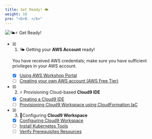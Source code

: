 ```yaml
---
title: Get Ready! 🌥
weight: 10
pre: "<b>0. </b>"
---
```



![🌤️⚡ Get Ready!](/images/prerequisites/get-ready.png)

* [x] 1. 🌤️ Getting your **AWS Account** ready! 

    You have received AWS credentials; make sure you have sufficient privileges in your AWS account.
    
  * [x] [Using AWS Workshop Portal](./aws-workshop-portal/)
  * [ ] [Creating your own AWS account (AWS Free Tier)](https://aws.amazon.com/free/?all-free-tier.sort-by=item.additionalFields.SortRank&all-free-tier.sort-order=asc)

* [x] 2. ⚡ Provisioning Cloud-based **Cloud9 IDE**
  * [x] [Creating a Cloud9 IDE](./cloud9-workspace/)
  * [ ] [Provisioning Cloud9 Workspace using CloudFormation IaC](https://devops.job4u.io/Modern-Apps/VPC-Cloud9-IDE/index.html)

* [x] 3. 🎯Configuring **Cloud9 Workspace** 
  * [x] [Configuring Cloud9 Workspace](./bootstrap)
  * [ ] [Install Kubernetes Tools](./bootstrap/k8stools)
  * [ ] [Verify Prerequisites Resources](./bootstrap/verify-prerequisites)

<!-- {{% children showhidden="false" %}} -->